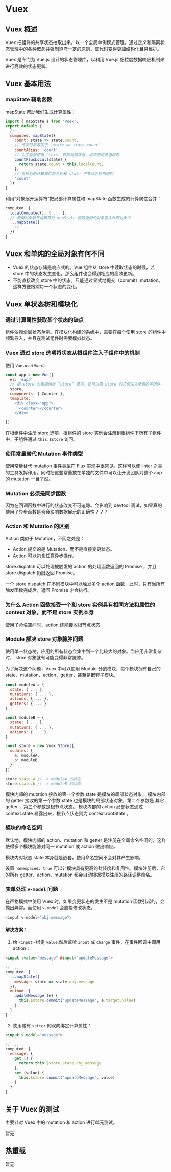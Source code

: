 # Vuex

## Vuex 概述
Vuex 把组件的共享状态抽取出来，以一个全局单例模式管理，通过定义和隔离状态管理中的各种概念并强制遵守一定的原则，使代码变得更加结构化且易维护。

Vuex 是专门为 Vue.js 设计的状态管理库，以利用 Vue.js 细粒度数据响应机制来进行高效的状态更新。

## Vuex 基本用法

### mapState 辅助函数

mapState 帮助我们生成计算属性：
```JavaScript
import { mapState } from 'Vuex';
export default {
  // ...
  computed: mapState({
    count: state => state.count,
    // 传字符串等同于 'state => state.count'
    countAlias: 'count',
    // 为了能够使用 'this' 获取局部状态，必须使用普通函数
    countPlusLocal(state) {
      return state.count + this.localCount;
    },
    // 当映射的计算属性的名称和 state 子节点名称相同时
    'count'
  })
}
```
利用“对象展开运算符”把局部计算属性和 mapState 函数生成的计算属性合并：
```JavaScript
computed: {
  localComputed(): { ... },
  // 使用对象展开运算符将 mapState 函数返回的对象混入外部对象中
  ...mapState({
    // ...
  })
}
```

## Vuex 和单纯的全局对象有何不同
- Vuex 的状态存储是响应式的。Vue 组件从 store 中读取状态的时候，若 store 中的状态发生变化，那么组件也会得到相应的高效更新。
- 不能直接改变 store 中的状态。只能通过显式地提交（commit）mutation。这样方便跟踪每一个状态的变化。

## Vuex 单状态树和模块化

### 通过计算属性获取某个状态的缺点

组件依赖全局状态单例。在模块化构建的系统中，需要在每个使用 store 的组件中频繁导入，并且在测试组件时需要模拟状态。

### Vuex 通过 store 选项将状态从根组件注入子组件中的机制

使用 `Vue.use(Vuex)`
``` javascript
const app = new Vue({
  el: '#app',
  // 把 store 对象提供给 “store” 选项，这可以把 store 的实例注入所有的子组件
  store,
  components: { Counter },
  template: `
    <div class="app">
      <counter></counter>
    </div>
  `
})
```
在根组件中注册 store 选项，根组件的 store 实例会注册到根组件下所有子组件中，子组件通过 `this.$store` 访问。

### 使用常量替代 Mutation 事件类型

使用常量替代 mutation 事件类型在 Flux 实现中很常见。这样可以使 linter 之类的工具发挥作用，同时把这些常量放在单独的文件中可以让开发团队对整个 app 的 mutation 一目了然。

### Mutation 必须是同步函数

因为在回调函数中进行的状态改变不可追踪。会影响到 devtool 调试，如果真的使用了异步函数是否会影响数据展示的正确性？？？

### Action 和 Mutation 的区别

Action 类似于 Mutation，不同之处是：
- Action 提交的是 Mutation，而不是直接变更状态。
- Action 可以包含任意异步操作。

store.dispatch 可以处理被触发的 action 的处理函数返回的 Promise ，并且 store.dispatch 仍旧返回 Promise。

一个 store.dispatch 在不同模块中可以触发多个 action 函数，此时，只有当所有触发函数完成后，返回 Promise 才会执行。

### 为什么 Action 函数接受一个和 store 实例具有相同方法和属性的 context 对象，而不是 store 实例本身

使用了命名空间时，action 还能接收根节点状态

### Module 解决 store 对象臃肿问题

使用单一状态树，应用的所有状态会集中到一个比较大的对象。当应用非常复杂时， store 对象就有可能变得非常臃肿。

为了解决这个问题，Vuex 中可以使用 Module 分割模块，每个模块拥有自己的 state、mutation、action、getter、甚至是嵌套子模块。

```javascript
const moduleA = {
  state: { ... },
  mutations: { ... },
  actions: { ... },
  getters: { ... }
}

const moduleB = {
  state: { ... },
  mutations: { ... },
  actions: { ... }
}

const store = new Vuex.Store({
  modules: {
    a: moduleA,
    b: moduleB
  }
})

store.state.a // -> moduleA 的状态
store.state.b // -> moduleB 的状态
```
模块内部的 mutation 接收的第一个参数 state 是模块的局部状态对象。
模块内部的 getter 接收的第一个参数 state 也是模块的局部状态对象，第二个参数是 其它 getter ，第三个参数是根节点状态。
模块内部的 action 局部状态通过 context.state 暴露出来，根节点状态则为 context.rootState 。

### 模块的命名空间

默认地，模块内部的 action、mutation 和 getter 是注册在全局命名空间的，这样使得多个模块能够对同一 mutation 或 action 做出响应。

模块内对状态 state 本身就是嵌套，使用命名空间不会对其产生影响。

设置 `namespaced: true` 可以让模块具有更高的封装度和复用性。模块注册后，它的所有 getter、action、mutation 都会自动根据模块注册的路径调整命名。

### 表单处理 `v-model` 问题

在严格模式中使用 Vuex 时，如果变更状态的发生不是 mutation 函数引起的，会抛出异常。而使用 `v-model` 会直接修改状态。

```javascript
<input v-model="obj.message">
```

#### 解决方案：

1. 给 `<input>` 绑定 `value`,然后监听 `input` 或 `change` 事件，在事件回调中调用 action：

```html
<input :value="message" @input="updateMessage">
```

```javascript
// ...
computed: {
  ...mapState({
    message: state => state.obj.message
  }),
  method: {
    updateMessage (e) {
      this.$store.commit('updateMessage', e.target.value)
    }
  }
}
```

2. 使用带有 `setter` 的双向绑定计算属性：

```html
<input v-model="message">
```

```javascript
// ...
computed: {
  message: {
    get () {
      return this.$store.state.obj.message
    },
    set (value) {
      this.$store.commit('updateMessage', value)
    }
  }
}
```

## 关于 Vuex 的测试

主要针对 Vuex 中的 mutation 和 action 进行单元测试。

暂无

## 热重载

暂无
